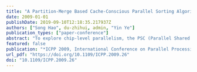 ```yaml
---
title: "A Partition-Merge Based Cache-Conscious Parallel Sorting Algorithm for CMP with Shared Cache"
date: 2009-01-01
publishDate: 2019-09-10T12:18:35.217937Z
authors: ["Song Hao", du-zhihui, admin, "Yin Ye"]
publication_types: ["paper-conference"]
abstract: "To explore chip-level parallelism, the PSC (Parallel Shared Cache) model is provided in this paper to describe high performance shared cache of Chip Multi-Processors (CMP). Then for a specific application, parallel sorting, a cache-conscious parallel algorithm, PMCC (Partition-Merge based Cache-Conscious) is designed based on the PSC model. The PMCC algorithm consists of two steps: the partition-based in-cache sorting and merge-based k-way merge sorting. In the first stage, PMCC first divides the input dataset into multiple blocks so that each block can fit into the shared L2 cache, and then employs multiple cores to perform parallel cache sorting to generate sorted blocks. In the second stage, PMCC first selects an optimized parameter k which can not only improve the parallelism but also reduce the cache missing rate, then performs a k-way merge sorting to merge all the sorted blocks. The I/O complexity of the in-cache sorting step and k-way merge step are analyzed in detail. The simulation results show that the PSC based PMCC algorithm can out-performance the latest PEM based cache-conscious algorithm and the scalability of PMCC is also discussed. The low I/O complexity, high parallelism and the high scalability of PMCC can take advantage of CMP to improve its performance significantly and deal with large scale problem efficiently."
featured: false
publication: "*ICPP 2009, International Conference on Parallel Processing, Vienna, Austria, 22-25 September 2009*"
url_pdf: "https://doi.org/10.1109/ICPP.2009.26"
doi: "10.1109/ICPP.2009.26"
---
```


